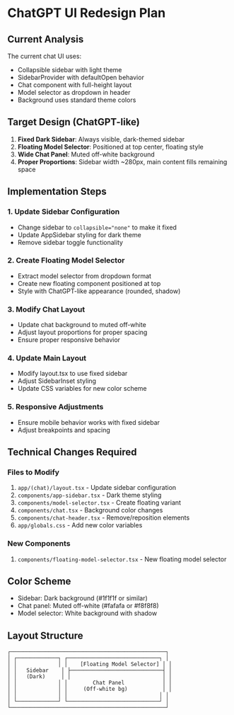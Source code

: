 # ChatGPT UI Redesign Plan

## Current Analysis

The current chat UI uses:

- Collapsible sidebar with light theme
- SidebarProvider with defaultOpen behavior
- Chat component with full-height layout
- Model selector as dropdown in header
- Background uses standard theme colors

## Target Design (ChatGPT-like)

1. **Fixed Dark Sidebar**: Always visible, dark-themed sidebar
2. **Floating Model Selector**: Positioned at top center, floating style
3. **Wide Chat Panel**: Muted off-white background
4. **Proper Proportions**: Sidebar width ~280px, main content fills remaining space

## Implementation Steps

### 1. Update Sidebar Configuration

- Change sidebar to `collapsible="none"` to make it fixed
- Update AppSidebar styling for dark theme
- Remove sidebar toggle functionality

### 2. Create Floating Model Selector

- Extract model selector from dropdown format
- Create new floating component positioned at top
- Style with ChatGPT-like appearance (rounded, shadow)

### 3. Modify Chat Layout

- Update chat background to muted off-white
- Adjust layout proportions for proper spacing
- Ensure proper responsive behavior

### 4. Update Main Layout

- Modify layout.tsx to use fixed sidebar
- Adjust SidebarInset styling
- Update CSS variables for new color scheme

### 5. Responsive Adjustments

- Ensure mobile behavior works with fixed sidebar
- Adjust breakpoints and spacing

## Technical Changes Required

### Files to Modify

1. `app/(chat)/layout.tsx` - Update sidebar configuration
2. `components/app-sidebar.tsx` - Dark theme styling
3. `components/model-selector.tsx` - Create floating variant
4. `components/chat.tsx` - Background color changes
5. `components/chat-header.tsx` - Remove/reposition elements
6. `app/globals.css` - Add new color variables

### New Components

1. `components/floating-model-selector.tsx` - New floating model selector

## Color Scheme

- Sidebar: Dark background (#1f1f1f or similar)
- Chat panel: Muted off-white (#fafafa or #f8f8f8)
- Model selector: White background with shadow

## Layout Structure

```
┌─────────────────────────────────────────────────┐
│ ┌─────────────┐ ┌─────────────────────────────┐ │
│ │             │ │    [Floating Model Selector] │ │
│ │   Sidebar    │ ├─────────────────────────────┤ │
│ │   (Dark)     │ │                             │ │
│ │             │ │        Chat Panel            │ │
│ │             │ │     (Off-white bg)           │ │
│ │             │ │                             │ │
│ └─────────────┘ └─────────────────────────────┘ │
└─────────────────────────────────────────────────┘
